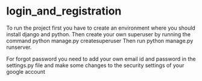 # login_and_registration
To run the project first you have to create an environment where you should install django and python. 
Then create your own superuser by running the command python manage.py createsuperuser
Then run python manage.py runserver.

For forgot password you need to add your own email id and password in the settings.py file and make some changes to the security settings
of your google account
